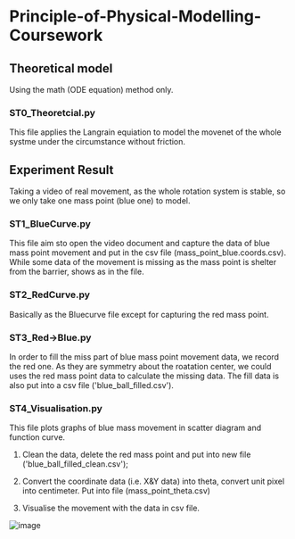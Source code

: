 # Principle-of-Physical-Modelling-Coursework

## Theoretical model 
Using the math (ODE equation) method only.

### ST0_Theoretcial.py
This file applies the Langrain equiation to model the movenet of the whole systme under the circumstance without friction.

## Experiment Result 
Taking a video of real movement, as the whole rotation system is stable, so we only take one mass point (blue one) to model.

### ST1_BlueCurve.py
This file aim sto open the video document and capture the data of blue mass point movement and put in the csv file (mass_point_blue.coords.csv). While some data of the movement is missing as the mass point is shelter from the barrier, shows as <null> in the file.

### ST2_RedCurve.py
Basically as the Bluecurve file except for capturing the red mass point.

### ST3_Red->Blue.py
In order to fill the miss part of blue mass point movement data, we record the red one. As they are symmetry about the roatation center, we could uses the red mass point data to calculate the missing data. The fill data is also put into a csv file ('blue_ball_filled.csv').

### ST4_Visualisation.py
This file plots graphs of blue mass movement in scatter diagram and function curve. 

1. Clean the data, delete the red mass point and put into new file ('blue_ball_filled_clean.csv');

2. Convert the coordinate data (i.e. X&Y data) into theta, convert unit pixel into centimeter. Put into file (mass_point_theta.csv)

3. Visualise the movement with the data in csv file.

![image](https://github.com/user-attachments/assets/c971e3ee-6eed-4a51-b74a-0d449af1bc9c) 


